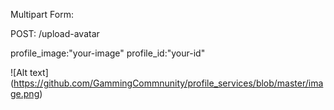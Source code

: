 Multipart Form:

POST: /upload-avatar

profile_image:"your-image"
profile_id:"your-id"
   
![Alt text] (https://github.com/GammingCommnunity/profile_services/blob/master/image.png)
